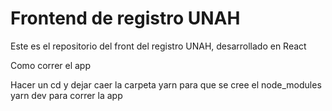 # Frontend de registro UNAH

Este es el repositorio del front del registro UNAH, desarrollado en React

Como correr el app

Hacer un cd y dejar caer la carpeta
yarn para que se cree el node_modules 
yarn dev para correr la app
